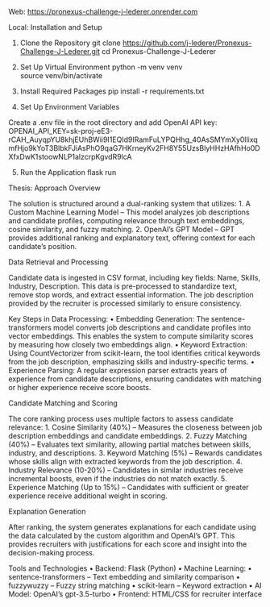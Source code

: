 
Web:
https://pronexus-challenge-j-lederer.onrender.com


Local:
Installation and Setup

1. Clone the Repository
git clone https://github.com/j-lederer/Pronexus-Challenge-J-Lederer.git
cd Pronexus-Challenge-J-Lederer

2. Set Up Virtual Environment
python -m venv venv  
source venv/bin/activate  

3. Install Required Packages
pip install -r requirements.txt  

4. Set Up Environment Variables

Create a .env file in the root directory and add OpenAI API key:
OPENAI_API_KEY=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

5. Run the Application
flask run  


Thesis:
Approach Overview

The solution is structured around a dual-ranking system that utilizes:
	1.	A Custom Machine Learning Model – This model analyzes job descriptions and candidate profiles, computing relevance through text embeddings, cosine similarity, and fuzzy matching.
	2.	OpenAI’s GPT Model – GPT provides additional ranking and explanatory text, offering context for each candidate’s position.

Data Retrieval and Processing

Candidate data is ingested in CSV format, including key fields: Name, Skills, Industry, Description. This data is pre-processed to standardize text, remove stop words, and extract essential information. The job description provided by the recruiter is processed similarly to ensure consistency.

Key Steps in Data Processing:
	•	Embedding Generation: The sentence-transformers model converts job descriptions and candidate profiles into vector embeddings. This enables the system to compute similarity scores by measuring how closely two embeddings align.
	•	Keyword Extraction: Using CountVectorizer from scikit-learn, the tool identifies critical keywords from the job description, emphasizing skills and industry-specific terms.
	•	Experience Parsing: A regular expression parser extracts years of experience from candidate descriptions, ensuring candidates with matching or higher experience receive score boosts.

Candidate Matching and Scoring

The core ranking process uses multiple factors to assess candidate relevance:
	1.	Cosine Similarity (40%) – Measures the closeness between job description embeddings and candidate embeddings.
	2.	Fuzzy Matching (40%) – Evaluates text similarity, allowing partial matches between skills, industry, and descriptions.
	3.	Keyword Matching (5%) – Rewards candidates whose skills align with extracted keywords from the job description.
	4.	Industry Relevance (10-20%) – Candidates in similar industries receive incremental boosts, even if the industries do not match exactly.
	5.	Experience Matching (Up to 15%) – Candidates with sufficient or greater experience receive additional weight in scoring.

Explanation Generation

After ranking, the system generates explanations for each candidate using the data calculated by the custom algorithm and OpenAI’s GPT. This provides recruiters with justifications for each score and insight into the decision-making process.


Tools and Technologies
	•	Backend: Flask (Python)
	•	Machine Learning:
        •	sentence-transformers – Text embedding and similarity comparison
        •	fuzzywuzzy – Fuzzy string matching
        •	scikit-learn – Keyword extraction
	•	AI Model: OpenAI’s gpt-3.5-turbo
	•	Frontend: HTML/CSS for recruiter interface
